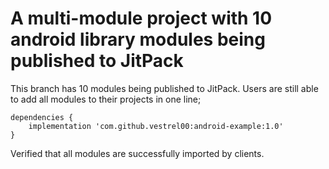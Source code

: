 # A multi-module project with 10 android library modules being published to JitPack

This branch has 10 modules being published to JitPack. Users are still able to add all modules
to their projects in one line;

```
dependencies {
    implementation 'com.github.vestrel00:android-example:1.0'
}
```

Verified that all modules are successfully imported by clients.